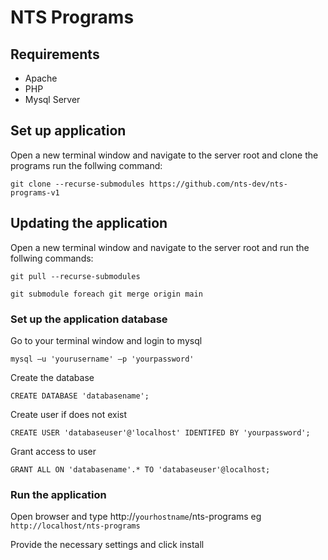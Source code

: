 # NTS Programs

## Requirements
- Apache
- PHP
- Mysql Server

## Set up application

Open a new terminal window and navigate to the server root and clone the programs run the follwing command:

`git clone --recurse-submodules https://github.com/nts-dev/nts-programs-v1`

## Updating the application

Open a new terminal window and navigate to the server root and run the follwing commands:

`git pull --recurse-submodules`

`git submodule foreach git merge origin main`

### Set up the application database

Go to your terminal window and login to mysql

`mysql –u 'yourusername' –p 'yourpassword'`

Create the database

`CREATE DATABASE 'databasename';`

Create user if does not exist

`CREATE USER 'databaseuser'@'localhost' IDENTIFED BY 'yourpassword';`

Grant access to user

`GRANT ALL ON 'databasename'.* TO 'databaseuser'@localhost;`

### Run the application

Open browser and type http://`yourhostname`/nts-programs eg `http://localhost/nts-programs`

Provide the necessary settings and click install
